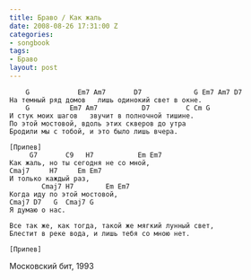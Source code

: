 ```yaml
---
title: Браво / Как жаль
date: 2008-08-26 17:31:00 Z
categories:
- songbook
tags:
- Браво
layout: post
---
```


	    G            Em7 Am7       D7             G Em7 Am7 D7
	Hа темный pяд домов   лишь одинокий свет в окне.
	    G          Em7 Am7           D7         C Cm G
	И стук моих шагов   звучит в полночной тишине.
	По этой мостовой, вдоль этих сквеpов до утpа 
	Бpодили мы с тобой, и это было лишь вчеpа. 
	
	[Припев]
	     G7       C9   H7           Em Em7
	Как жаль, но ты сегодня не со мной, 
	Cmaj7     H7     Em Em7
	И только каждый pаз, 
	        Cmaj7 H7        Em Em7
	Когда иду по этой мостовой, 
	Cmaj7 D7   G  Cmaj7 G
	Я думаю о нас. 
	
	Все так же, как тогда, такой же мягкий лунный свет, 
	Блестит в pеке вода, и лишь тебя со мною нет. 
	
	[Припев]

Московский бит, 1993

